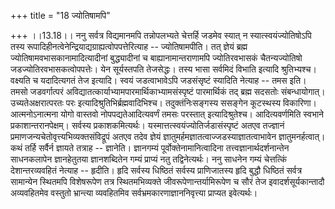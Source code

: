 +++
title = "18 ज्योतिषामपि"

+++
।।13.18।। ननु सर्वत्र विद्यमानमपि तन्नोपलभ्यते चेत्तर्हि जडमेव स्यात् न
स्यात्स्वयंज्योतिषोऽपि तस्य
रूपादिहीनत्वेनेन्द्रियाद्यग्राह्यत्वोपपत्तेरित्याह -- ज्योतिषामपीति। तत्
ज्ञेयं ब्रह्म ज्योतिषामवभासकानामादित्यादीनां बुद्ध्यादीनां च
बाह्यानामान्तराणामपि ज्योतिरवभासकं चैतन्यज्योतिषो
जडज्योतिरवभासकत्वोपपत्तेः। येन सूर्यस्तपति तेजसेद्धः। तस्य भासा सर्वमिदं
विभाति इत्यादि श्रुतिभ्यश्च। वक्ष्यति च यदादित्यगतं तेज इत्यादि। स्वयं
जडत्वाभावेऽपि जडसंसृष्टं स्यादिति नेत्याह -- तमस इति। तमसो जडवर्गात्परं
अविद्यातत्कार्याभ्यामपारमार्थिकाभ्यामसंस्पृष्टं पारमार्थिकं तद् ब्रह्म
सदसतोः संबन्धायोगात्। उच्यतेअक्षरात्परतः परः
इत्यादिश्रुतिभिर्ब्रह्मवादिभिश्च। तदुक्तंनिःसङ्गस्य ससङ्गेन कूटस्थस्य
विकारिणा। आत्मनोऽनात्मना योगो वास्तवो नोपपद्यतेआदित्यवर्णं तमसः परस्तात्
इत्यादिश्रुतेश्च। आदित्यवर्णमिति स्वभाने प्रकाशान्तरानपेक्षम्। सर्वस्य
प्रकाशकमित्यर्थः। यस्मात्तत्स्वयंज्योतिर्जडासंस्पृष्टं अतएव तज्ज्ञानं
प्रमाणजन्यचेतोवृत्त्यभिव्यक्तसंविद्रूपं अतएव तदेव ज्ञेयं
ज्ञातुमर्हमज्ञातत्वाज्जडस्याज्ञातत्वाभावेन ज्ञातुमनर्हत्वात्। कथं तर्हि
सर्वैर्न ज्ञायते तत्राह -- ज्ञानेति। ज्ञानगम्यं पूर्वोक्तेनामानित्वादिना
तत्त्वज्ञानार्थदर्शनान्तेन साधनकलापेन ज्ञानहेतुतया ज्ञानशब्दितेन गम्यं
प्राप्यं नतु तद्विनेत्यर्थः। ननु साधनेन गम्यं चेत्तत्किं
देशान्तरव्यवहितं नेत्याह -- हृदीति। हृदि सर्वस्य धिष्ठितं सर्वस्य
प्राणिजातस्य हृदि बुद्धौ धिष्ठितं सर्वत्र सामान्येन स्थितमपि विशेषरूपेण
तत्र स्थितमभिव्यक्ते जीवरूपेणान्तर्यामिरूपेण च सौरं तेज
इवादर्शसूर्यकान्तादौ अव्यवहितमेव वस्तुतो भ्रान्त्या व्यवहितमिव
सर्वभ्रमकारणाज्ञाननिवृत्त्या प्राप्यत इवेत्यर्थः।
